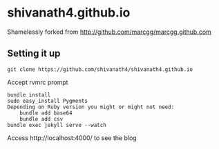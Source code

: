 # shivanath4.github.io

Shamelessly forked from http://github.com/marcgg/marcgg.github.com

## Setting it up

```
git clone https://github.com/shivanath4/shivanath4.github.io

```

Accept rvmrc prompt

```
bundle install
sudo easy_install Pygments
Depending on Ruby version you might or might not need: 
    bundle add base64
    bundle add csv
bundle exec jekyll serve --watch

```

Access http://localhost:4000/ to see the blog